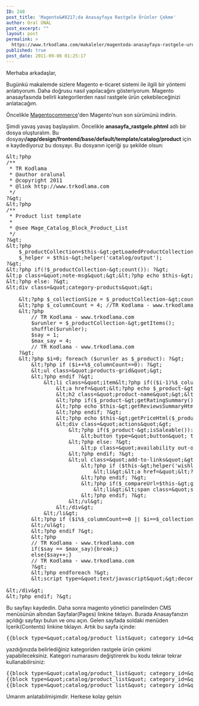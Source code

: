 ```yaml
---
ID: 248
post_title: 'Magento&#8217;da Anasayfaya Rastgele Ürünler Çekme'
author: Oral ÜNAL
post_excerpt: ""
layout: post
permalink: >
  https://www.trkodlama.com/makaleler/magentoda-anasayfaya-rastgele-urunler-cekme-248.html
published: true
post_date: 2011-09-06 01:25:17
---
```

Merhaba arkadaşlar,

Bugünkü makalemde sizlere Magento e-ticaret sistemi ile ilgili bir yöntemi anlatıyorum. Daha doğrusu nasıl yapılacağını gösteriyorum. Magento anasayfasında belirli kategorilerden nasıl rastgele ürün çekebileceğinizi anlatacağım.

Öncelikle <a href="http://togl.me/0Cd" target="_blank">Magentocommerce</a>'den Magento'nun son sürümünü indirin.

Şimdi yavaş yavaş başlayalım. Öncelikle <strong>anasayfa_rastgele.phtml</strong> adlı bir dosya oluşturalım. Bu dosyayı<strong>/app/design/frontend/base/default/template/catalog/product</strong> içine kaydediyoruz bu dosyayı. Bu dosyanın içeriği şu şekilde olsun:

<pre class="lang:php decode:1 " >&amp;lt;?php
/**
 * TR Kodlama
 * @author oralunal
 * @copyright 2011
 * @link http://www.trkodlama.com
 */
?&amp;gt;
&amp;lt;?php
/**
 * Product list template
 *
 * @see Mage_Catalog_Block_Product_List
 */
?&amp;gt;
&amp;lt;?php
    $_productCollection=$this-&amp;gt;getLoadedProductCollection();
    $_helper = $this-&amp;gt;helper('catalog/output');
?&amp;gt;
&amp;lt;?php if(!$_productCollection-&amp;gt;count()): ?&amp;gt;
&amp;lt;p class=&amp;quot;note-msg&amp;quot;&amp;gt;&amp;lt;?php echo $this-&amp;gt;__('There are no products matching the selection.') ?&amp;gt;&amp;lt;/p&amp;gt;
&amp;lt;?php else: ?&amp;gt;
&amp;lt;div class=&amp;quot;category-products&amp;quot;&amp;gt;

    &amp;lt;?php $_collectionSize = $_productCollection-&amp;gt;count() ?&amp;gt;
    &amp;lt;?php $_columnCount = 4; //TR Kodlama - www.trkodlama.com $this-&amp;gt;getColumnCount(); ?&amp;gt;
    &amp;lt;?php
        // TR Kodlama - www.trkodlama.com
        $urunler = $_productCollection-&amp;gt;getItems();
        shuffle($urunler);
        $say = 1;
        $max_say = 4;
        // TR Kodlama - www.trkodlama.com
    ?&amp;gt;
    &amp;lt;?php $i=0; foreach ($urunler as $_product): ?&amp;gt;
        &amp;lt;?php if ($i++%$_columnCount==0): ?&amp;gt;
        &amp;lt;ul class=&amp;quot;products-grid&amp;quot;&amp;gt;
        &amp;lt;?php endif ?&amp;gt;
            &amp;lt;li class=&amp;quot;item&amp;lt;?php if(($i-1)%$_columnCount==0): ?&amp;gt; first&amp;lt;?php elseif($i%$_columnCount==0): ?&amp;gt; last&amp;lt;?php endif; ?&amp;gt;&amp;quot;&amp;gt;
                &amp;lt;a href=&amp;quot;&amp;lt;?php echo $_product-&amp;gt;getProductUrl() ?&amp;gt;&amp;quot; title=&amp;quot;&amp;lt;?php echo $this-&amp;gt;stripTags($this-&amp;gt;getImageLabel($_product, 'small_image'), null, true) ?&amp;gt;&amp;quot; class=&amp;quot;product-image&amp;quot;&amp;gt;&amp;lt;img src=&amp;quot;&amp;lt;?php echo $this-&amp;gt;helper('catalog/image')-&amp;gt;init($_product, 'small_image')-&amp;gt;resize(170); ?&amp;gt;&amp;quot; width=&amp;quot;170&amp;quot; height=&amp;quot;170&amp;quot; alt=&amp;quot;&amp;lt;?php echo $this-&amp;gt;stripTags($this-&amp;gt;getImageLabel($_product, 'small_image'), null, true) ?&amp;gt;&amp;quot; /&amp;gt;&amp;lt;/a&amp;gt;
                &amp;lt;h2 class=&amp;quot;product-name&amp;quot;&amp;gt;&amp;lt;a href=&amp;quot;&amp;lt;?php echo $_product-&amp;gt;getProductUrl() ?&amp;gt;&amp;quot; title=&amp;quot;&amp;lt;?php echo $this-&amp;gt;stripTags($_product-&amp;gt;getName(), null, true) ?&amp;gt;&amp;quot;&amp;gt;&amp;lt;?php echo $_helper-&amp;gt;productAttribute($_product, $_product-&amp;gt;getName(), 'name') ?&amp;gt;&amp;lt;/a&amp;gt;&amp;lt;/h2&amp;gt;
                &amp;lt;?php if($_product-&amp;gt;getRatingSummary()): ?&amp;gt;
                &amp;lt;?php echo $this-&amp;gt;getReviewsSummaryHtml($_product, 'short') ?&amp;gt;
                &amp;lt;?php endif; ?&amp;gt;
                &amp;lt;?php echo $this-&amp;gt;getPriceHtml($_product, true) ?&amp;gt;
                &amp;lt;div class=&amp;quot;actions&amp;quot;&amp;gt;
                    &amp;lt;?php if($_product-&amp;gt;isSaleable()): ?&amp;gt;
                        &amp;lt;button type=&amp;quot;button&amp;quot; title=&amp;quot;&amp;lt;?php echo $this-&amp;gt;__('Add to Cart') ?&amp;gt;&amp;quot; class=&amp;quot;button btn-cart&amp;quot; onclick=&amp;quot;setLocation('&amp;lt;?php echo $this-&amp;gt;getAddToCartUrl($_product) ?&amp;gt;')&amp;quot;&amp;gt;&amp;lt;span&amp;gt;&amp;lt;span&amp;gt;&amp;lt;?php echo $this-&amp;gt;__('Add to Cart') ?&amp;gt;&amp;lt;/span&amp;gt;&amp;lt;/span&amp;gt;&amp;lt;/button&amp;gt;
                    &amp;lt;?php else: ?&amp;gt;
                        &amp;lt;p class=&amp;quot;availability out-of-stock&amp;quot;&amp;gt;&amp;lt;span&amp;gt;&amp;lt;?php echo $this-&amp;gt;__('Out of stock') ?&amp;gt;&amp;lt;/span&amp;gt;&amp;lt;/p&amp;gt;
                    &amp;lt;?php endif; ?&amp;gt;
                    &amp;lt;ul class=&amp;quot;add-to-links&amp;quot;&amp;gt;
                        &amp;lt;?php if ($this-&amp;gt;helper('wishlist')-&amp;gt;isAllow()) : ?&amp;gt;
                            &amp;lt;li&amp;gt;&amp;lt;a href=&amp;quot;&amp;lt;?php echo $this-&amp;gt;helper('wishlist')-&amp;gt;getAddUrl($_product) ?&amp;gt;&amp;quot; class=&amp;quot;link-wishlist&amp;quot;&amp;gt;&amp;lt;?php echo $this-&amp;gt;__('Add to Wishlist') ?&amp;gt;&amp;lt;/a&amp;gt;&amp;lt;/li&amp;gt;
                        &amp;lt;?php endif; ?&amp;gt;
                        &amp;lt;?php if($_compareUrl=$this-&amp;gt;getAddToCompareUrl($_product)): ?&amp;gt;
                            &amp;lt;li&amp;gt;&amp;lt;span class=&amp;quot;separator&amp;quot;&amp;gt;|&amp;lt;/span&amp;gt; &amp;lt;a href=&amp;quot;&amp;lt;?php echo $_compareUrl ?&amp;gt;&amp;quot; class=&amp;quot;link-compare&amp;quot;&amp;gt;&amp;lt;?php echo $this-&amp;gt;__('Add to Compare') ?&amp;gt;&amp;lt;/a&amp;gt;&amp;lt;/li&amp;gt;
                        &amp;lt;?php endif; ?&amp;gt;
                    &amp;lt;/ul&amp;gt;
                &amp;lt;/div&amp;gt;
            &amp;lt;/li&amp;gt;
        &amp;lt;?php if ($i%$_columnCount==0 || $i==$_collectionSize): ?&amp;gt;
        &amp;lt;/ul&amp;gt;
        &amp;lt;?php endif ?&amp;gt;
        &amp;lt;?php
        // TR Kodlama - www.trkodlama.com
        if($say == $max_say){break;}
        else{$say++;}
        // TR Kodlama - www.trkodlama.com
        ?&amp;gt;
        &amp;lt;?php endforeach ?&amp;gt;
        &amp;lt;script type=&amp;quot;text/javascript&amp;quot;&amp;gt;decorateGeneric($$('ul.products-grid'), ['odd','even','first','last'])&amp;lt;/script&amp;gt;

&amp;lt;/div&amp;gt;
&amp;lt;?php endif; ?&amp;gt;</pre>

Bu sayfayı kaydedin. Daha sonra magento yönetici panelinden CMS menüsünün altından Sayfalar(Pages) linkine tıklayın. Burada Anasayfanızın açıldığı sayfayı bulun ve onu açın. Gelen sayfada soldaki menüden İçerik(Contents) linkine tıklayın. Artık bu sayfa içinde:

<pre class="lang:html decode:1 " >{{block type=&amp;quot;catalog/product_list&amp;quot; category_id=&amp;quot;36&amp;quot; template=&amp;quot;catalog/product/anasayfa_rastgele.phtml&amp;quot;}}</pre>

yazdığınızda belirlediğiniz kategoriden rastgele ürün çekimi yapabileceksiniz. Kategori numarasını değiştirerek bu kodu tekrar tekrar kullanabilirsiniz:

<pre class="lang:html decode:1 " >{{block type=&amp;quot;catalog/product_list&amp;quot; category_id=&amp;quot;36&amp;quot; template=&amp;quot;catalog/product/anasayfa_rastgele.phtml&amp;quot;}}
{{block type=&amp;quot;catalog/product_list&amp;quot; category_id=&amp;quot;4&amp;quot; template=&amp;quot;catalog/product/anasayfa_rastgele.phtml&amp;quot;}}
{{block type=&amp;quot;catalog/product_list&amp;quot; category_id=&amp;quot;86&amp;quot; template=&amp;quot;catalog/product/anasayfa_rastgele.phtml&amp;quot;}}</pre>

Umarım anlatabilmişimdir. Herkese kolay gelsin